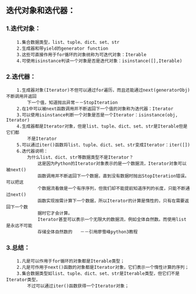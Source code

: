 ## 迭代对象和迭代器：
### 1.迭代对象：
        1.集合数据类型，list、tuple、dict、set、str
        2.生成器和带yield的generator function
        3.这些可直接作用于for循环的对象统称为可迭代对象：Iterable
        4.可使用isinstance判读一个对象是否是迭代对象：isinstance([],Iterable)
### 2.迭代器：
        1.生成器对象(Iterator)不但可以通过for遍历，而且还能通过next(generatorObj)不断调用并返回
            下一个值，知道抛出异常－－StopIteration
        2.在1中可以被next函数调用并不断返回下一个值的对象称为迭代器：Iterator
        3.可以使用isinstance判断一个对象是否是一个Iterator：isinstance(obj, Iterator)
        4.生成器都是Iterator对象，但是list、tuple、dict、set、str是Iterable但是它们都
            不是Iterator
        5.可以通过iter()函数将list、tuple、dict、set、str变成Iterator：iter([])
        6.迭代器说明：
            为什么list、dict、str等数据类型不是Iterator？
                这是因为Python的Iterator对象表示的是一个数据流，Iterator对象可以被next()
                函数调用并不断返回下一个数据，直到没有数据时抛出StopIteration错误。可以把这
                个数据流看做是一个有序序列，但我们却不能提前知道序列的长度，只能不断通过next()
                函数实现按需计算下一个数据，所以Iterator的计算是惰性的，只有在需要返回下一个数
                据时它才会计算。
                Iterator甚至可以表示一个无限大的数据流，例如全体自然数。而使用list是永远不可能
                存储全体自然数的   －－引用廖雪峰python3教程
### 3.总结：
        1.凡是可以作用于for循环的对象都是Iterable类型；
        2.凡是可作用于next()函数的对象都是Iterator对象，它们表示一个惰性计算的序列；
        3.集合数据类型如list、tuple、dict、set、str是Iterable类型，但它们不是Iterator类型，
            不过可以通过iter()函数获得一个Iterator对象；

